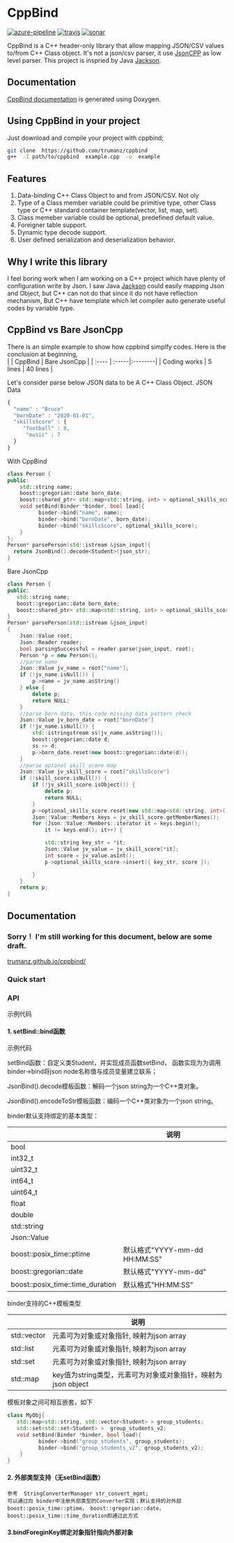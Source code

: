# CppBind



[![azure-pipeline](https://dev.azure.com/trumanckzhou/trumanckzhou/_apis/build/status/trumanz.cppbind?branchName=master)](https://dev.azure.com/trumanckzhou/trumanckzhou/_build/latest?definitionId=1&branchName=master)
[![travis](https://api.travis-ci.org/trumanz/cppbind.svg?branch=master)](https://travis-ci.org/github/trumanz/cppbind)
[![sonar](https://sonarcloud.io/api/project_badges/measure?project=trumanz_cppbind&metric=alert_status)](https://sonarcloud.io/dashboard?id=trumanz_cppbind) 


CppBind is a C++ header-only library that allow mapping JSON/CSV values to/from C++ Class object. It's not a json/csv parser, it use [JsonCPP](https://github.com/open-source-parsers/jsoncpp) as low level parser. This project is inspried by Java [Jackson](https://github.com/FasterXML/jackson).


## Documentation
[CppBind documentation](http://trumanz.github.io/cppbind/) is generated using Doxygen.

## Using CppBind in your project
Just download and compile your project with cppbind;
```bash
git clone  https://github.com/trumanz/cppbind
g++  -I path/to/cppbind  example.cpp  -o  example
```

## Features
1. Data-binding C++ Class Object to and from JSON/CSV. Not oly 
2. Type of a Class member variable could be primitive type, other Class type or C++ standard container template(vector, list, map, set).
3. Class memeber variable could be  optional, predefined default value.
4. Foreigner table support. 
5. Dynamic type decode support.
6. User defined serialization and deserialization behavior.


## Why I write this library
I feel boring work when I am working on a C++ project which have plenty of configuration write by Json. I saw Java [Jackson](https://github.com/FasterXML/jackson) could easily mapping Json and Object, but C++ can not do that since it do not have reflection mechanism,  But C++ have template which let compiler auto generate useful codes by variable type.


## CppBind vs Bare JsonCpp

There is an simple example to show how cppbind simplfy codes. Here is the conclusion at beginning,   
| | CppBind |  Bare JsonCpp |
| :---- | :-----|:--------|
| Coding works | 5 lines | 40 lines |


Let's consider parse below JSON data to be A C++ Class Object.
JSON Data
```javascript
{
  "name" : "Bruce"
  "bornDate" : "2020-01-01",
  "skillsScore" : { 
     "football" : 8, 
      "music" : 7 
  }
}
```
With CppBind
```c++
class Person {
public:
    std::string name;
    boost::gregorian::date born_date;
    boost::shared_ptr< std::map<std::string, int> > optional_skills_score;
    void setBind(Binder *binder, bool load){
          binder->bind("name", name);
          binder->bind("bornDate", born_date);
          binder->bind("skillsScore", optional_skills_score);
    }
};
Person* parsePerson(std::istream &json_input){
  return JsonBind().decode<Student>(json_str);
}
```
Bare JsonCpp
```c++
class Person {
public:
   std::string name;
   boost::gregorian::date born_date;
   boost::shared_ptr< std::map<std::string, int> > optional_skills_score;
}
Person* parsePerson(std::istream &json_input)
{
    Json::Value root;
    Json::Reader reader;
    bool parsingSuccessful = reader.parse(json_input, root);
    Person *p = new Person();
    //parse name
    Json::Value jv_name = root["name"];
    if (!jv_name.isNull()) {
        p->name = jv_name.asString()
    } else {
        delete p;
        return NULL;
    }
    //parse born date, this code missing data pattern check
    Json::Value jv_born_date = root["bornDate"]
    if (!jv_name.isNull()) {
        std::istringstream ss(jv_name.asString());
        boost::gregorian::date d;
        ss >> d;
        p->born_date.reset(new boost::gregorian::date(d));
    }
    //parse optonal skill score map
    Json::Value jv_skill_score = root["skillsScore"]
    if (!skill_score.isNull()) {
        if (!jv_skill_score.isObject()) {
            delete p;
            return NULL;
        }
        p->optional_skills_score.reset(new std::map<std::string, int>());
        Json::Value::Members keys = jv_skill_score.getMemberNames();
        for (Json::Value::Members::iterator it = keys.begin(); 
            it != keys.end(); it++) {

            std::string key_str = *it;
            Json::Value jv_value = jv_skill_score[*it];
            int score = jv_value.asInt();
            p->optional_skills_score->insert({ key_str, score });

        }
    }
    return p;
}
```

## Documentation
### Sorry！ I'm still working for this document, below are some draft.
[trumanz.github.io/cppbind/](https://trumanz.github.io/cppbind/)


### Quick start


### API

示例代码



#### 1. setBind::bind函数

示例代码

setBind函数：自定义类Student，并实现成员函数setBind， 函数实现为为调用binder->bind将json node名称值与成员变量建立联系；

JsonBind().decode模板函数：解码一个json string为一个C++类对象。

JsonBind().encodeToStr模板函数：编码一个C++类对象为一个json string。

binder默认支持绑定的基本类型：

|                                  | 说明                          |
| :------------------------------- | ----------------------------- |
| bool                             |                               |
| int32_t                          |                               |
| uint32_t                         |                               |
| int64_t                          |                               |
| uint64_t                         |                               |
| float                            |                               |
| double                           |                               |
| std::string                      |                               |
| Json::Value                      |                               |
| boost::posix_time::ptime         | 默认格式"YYYY-mm-dd HH:MM:SS" |
| boost::gregorian::date           | 默认格式"YYYY-mm-dd"          |
| boost::posix_time::time_duration | 默认格式"HH:MM:SS”            |

binder支持的C++模板类型

|             | 说明                                                         |
| ----------- | ------------------------------------------------------------ |
| std::vector | 元素可为对象或对象指针,  映射为json array                    |
| std::list   | 元素可为对象或对象指针,  映射为json array                    |
| std::set    | 元素可为对象或对象指针,  映射为json array                    |
| std::map    | key值为string类型，元素可为对象或对象指针，映射为json object |

 模板对象之间可相互嵌套，如下

```c++
class MyObj{
   std::map<std::string, std::vector<Student> > group_students;
   std::set<std::set<Student> >  group_students_v2;
   void setBind(Binder *binder, bool load){
          binder->bind("group_students", group_students);
          binder->bind("group_students_v2", group_students_v2);
    }
}
```



#### 2. 外部类型支持（无setBind函数）

```
参考  StringConverterManager str_convert_mgmt;
可以通过向 binder中注册外部类型的Converter实现；默认支持的对外部boost::posix_time::ptime， boost::gregorian::date， boost::posix_time::time_duration即通过此方式
```

#### 3.bindForeginKey绑定对象指针指向外部对象

```

```

```

```

